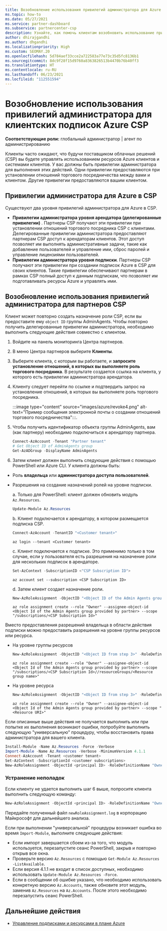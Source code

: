 ```yaml
---
title: Возобновление использования привилегий администратора для Azure CSP
ms.topic: how-to
ms.date: 05/27/2021
ms.service: partner-dashboard
ms.subservice: partnercenter-csp
description: Узнайте, как помочь клиентам возобновить использование привилегий администратора партнера, чтобы партнер мог помочь им в управлении клиентскими подписками поставщика облачных решений (CSP) Azure.
author: dhirajgandhi
ms.author: dhgandhi
ms.localizationpriority: High
ms.custom: SEOMAY.20
ms.openlocfilehash: 5d784aef33cce2a722583a77e73c35d5fc8136b1
ms.sourcegitcommit: 8dc9f28f15d9760a8363826513b4470b76b40ff3
ms.translationtype: HT
ms.contentlocale: ru-RU
ms.lasthandoff: 06/23/2021
ms.locfileid: "112551594"
---
```

# <a name="reinstate-admin-privileges-for-a-customers-azure-csp-subscriptions"></a>Возобновление использования привилегий администратора для клиентских подписок Azure CSP  

**Соответствующие роли:** глобальный администратор | агент по администрированию

Клиенты часто ожидают, что будучи поставщиком облачных решений (CSP) вы будете управлять использованием ресурсов Azure клиентов и системами клиентов. У вас должны быть привилегии администратора для выполнения этих действий. Одни привилегии предоставляются при установлении отношений торгового посредничества между вами и клиентом. Другие привилегии предоставляются вашим клиентом.

## <a name="admin-privileges-for-azure-in-csp"></a>Привилегии администратора для Azure в CSP

Существуют два уровня привилегий администратора для Azure в CSP.

- **Привилегии администратора уровня арендатора (делегированные привилегии)** . Партнеры CSP получают эти привилегии при установлении отношений торгового посредника CSP с клиентами. Делегированные привилегии администратора предоставляют партнерам CSP доступ к арендаторам клиентов. Этот доступ позволяет им выполнять административные задачи, такие как добавление пользователей и управление ими, сброс паролей и управление лицензиями пользователей.
- **Привилегии администратора уровня подписки**. Партнеры CSP получают эти привилегии при создании подписок Azure в CSP для своих клиентов. Такие привилегии обеспечивают партнерам в рамках CSP полный доступ к данным подпискам, что позволяет им подготавливать ресурсы Azure и управлять ими.

## <a name="reinstate-csp-a-partners-admin-privileges"></a>Возобновление использования привилегий администратора для партнеров CSP

Клиент может повторно создать назначение роли CSP, если вы предоставите ему `object ID` группы AdminAgents. Чтобы повторно получить делегированные привилегии администратора, необходимо выполнить следующие действия совместно с клиентом.

1. Войдите на панель мониторинга Центра партнеров.

2. В меню Центра партнеров выберите **Клиенты**.

3. Выберите клиента, с которым вы работаете, и **запросите установление отношений, в которых вы выполняете роль торгового посредника**. В результате создается ссылка на клиента, у которого есть привилегии администратора арендатора.

4. Клиенту следует перейти по ссылке и подтвердить запрос на установление отношений, в которых вы выполняете роль торгового посредника.

   :::image type="content" source="images/azure/revoke4.png" alt-text="Пример сообщения электронной почты о создании отношений торгового посредничества":::.

5. Чтобы получить идентификатор объекта группы AdminAgents, вам (как партнеру) необходимо подключиться к арендатору партнера.
  
   ```powershell
   Connect-AzAccount -Tenant "Partner tenant"
   # Get Object ID of AdminAgents group
   Get-AzADGroup -DisplayName AdminAgents
   ```

6. Затем клиент должен выполнить следующие действия с помощью PowerShell или Azure CLI. У клиента должны быть:

- Роль **владельца** или **администратора доступа пользователей**. 
- Разрешения на создание назначений ролей на уровне подписки.

   а. Только для PowerShell: клиент должен обновить модуль `Az.Resources`.
   ```powershell
   Update-Module Az.Resources
   ```

   b. Клиент подключается к арендатору, в котором размещается подписка CSP.
   ```powershell
   Connect-AzAccount -TenantID "<Customer tenant>"
   ```
   ```azurecli
   az login --tenant <Customer tenant>
   ```

   c. Клиент подключается к подписке. Это применимо *только* в том случае, если у пользователя есть разрешения на назначение роли для нескольких подписок в арендаторе.

   ```powershell
   Set-AzContext -SubscriptionID <"CSP Subscription ID">
   ```
   ```azurecli
   az account set --subscription <CSP Subscription ID>
   ```

   d. Затем клиент создает назначение роли.
    
   ```powershell
   New-AzRoleAssignment -ObjectID "<Object ID of the Admin Agents group provided by partner>" -RoleDefinitionName "Owner" -Scope "/subscriptions/'<CSP subscription ID>'"
   ```
   ```azurecli
   az role assignment create --role "Owner" --assignee-object-id <Object Id of the Admin Agents group provided by partner> --scope "/subscriptions/<CSP Subscription Id>"
   ```

Вместо предоставления разрешений владельца в области действия подписки можно предоставить разрешения на уровне группы ресурсов или ресурса. 

- На уровне группы ресурсов

   ```powershell
   New-AzRoleAssignment -ObjectID "<Object ID from step 3>" -RoleDefinitionName Owner -Scope "/subscriptions/'SubscriptionID of CSP subscription'/resourceGroups/'Resource group name'"
   ```
   ```azurecli
   az role assignment create --role "Owner" --assignee-object-id <Object Id of the Admin Agents group provided by partner> --scope "/subscriptions/<CSP Subscription Id>//resourceGroups/<Resource group name>"
   ```

- На уровне ресурса

   ```powershell
   New-AzRoleAssignment -ObjectID "<Object ID from step 3>" -RoleDefinitionName Owner -Scope "<Resource URI>"
   ```
   ```azurecli
   az role assignment create --role "Owner" --assignee-object-id <Object Id of the Admin Agents group provided by partner> --scope "<Resource URI>"
   ```

Если описанные выше действия не получается выполнить или при попытке их выполнения возникают ошибки, попробуйте выполнить следующую "универсальную" процедуру, чтобы восстановить права администратора для вашего клиента.

```powershell
Install-Module -Name Az.Resources -Force -Verbose
Import-Module -Name Az.Resources -Verbose -MinimumVersion 4.1.1
Connect-AzAccount -Tenant <customer tenant>
Set-AzContext -SubscriptionId <customer subscriptions>
New-AzRoleAssignment -ObjectId <principal ID> -RoleDefinitionName "Owner" -Scope "/subscriptions/<customer subscription>" -ObjectType "ForeignGroup"
```

### <a name="troubleshooting"></a>Устранение неполадок

Если клиенту не удается выполнить шаг 6 выше, попросите клиента выполнить следующую команду:

```powershell
New-AzRoleAssignment -ObjectId <principal ID> -RoleDefinitionName "Owner" -Scope "/subscriptions/<costumer subscription>" -ObjectType "ForeignGroup" -Debug > newRoleAssignment.log
```

Передайте полученный файл `newRoleAssignment.log` в корпорацию Майкрософт для дальнейшего анализа.

Если при выполнении "универсальной" процедуры возникает ошибка во время `Import-Module`, выполните следующие действия:
- Если импорт завершается сбоем из-за того, что модуль используется, перезапустите сеанс PowerShell, закрыв и повторно открыв все окна.
- Проверьте версию `Az.Resources` с помощью `Get-Module Az.Resources -ListAvailable`.
- Если версия 4.1.1 не входит в список доступных, необходимо использовать `Update-Module Az.Resources -Force`.
- Если в сообщении об ошибке указано, что необходимо использовать конкретную версию `Az.Accounts`, также обновите этот модуль, заменив `Az.Resources` на `Az.Accounts`. После этого необходимо перезапустить сеанс PowerShell.


## <a name="next-steps"></a>Дальнейшие действия

- [Управление подписками и ресурсами в плане Azure](azure-plan-manage.md)
